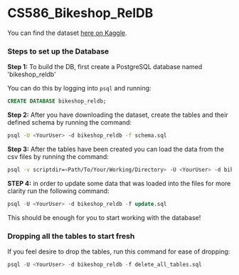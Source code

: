 # CS586_Bikeshop_RelDB
You can find the dataset [here on Kaggle](https://www.kaggle.com/datasets/dillonmyrick/bike-store-sample-database/data?select=staffs.csv).


### Steps to set up the Database


**Step 1:** To build the DB, first create a PostgreSQL database named 'bikeshop_reldb'

You can do this by logging into `psql` and running:
```sql
CREATE DATABASE bikeshop_reldb;
```

**Step 2:** After you have downloading the dataset, create the tables and their defined schema by running the command:
```bash
psql -U <YourUser> -d bikeshop_reldb -f schema.sql
```

**Step 3:** After the tables have been created you can load the data from the csv files by running the command:
```bash
psql -v scriptdir=<Path/To/Your/Working/Directory> -U <YourUser> -d bikeshop_reldb -f load_csv.sql
```

**STEP 4:** in order to update some data that was loaded into the files for more clarity run the following command:
```sql
psql -U <YourUser> -d bikeshop_reldb -f update.sql
```

This should be enough for you to start working with the database!  


### Dropping all the tables to start fresh

If you feel desire to drop the tables, run this command for ease of dropping:
```sql
psql -U <YourUser> -d bikeshop_reldb -f delete_all_tables.sql
```
